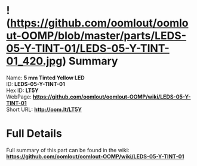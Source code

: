
!(https://github.com/oomlout/oomlout-OOMP/blob/master/parts/LEDS-05-Y-TINT-01/LEDS-05-Y-TINT-01_420.jpg)
Summary
=================
  
Name: __5 mm Tinted Yellow LED__    
ID: __LEDS-05-Y-TINT-01__   
Hex ID: __LT5Y__   
WebPage: __https://github.com/oomlout/oomlout-OOMP/wiki/LEDS-05-Y-TINT-01__   
Short URL: __http://oom.lt/LT5Y__   

Full Details
==========================
Full summary of this part can be found in the wiki:   
__https://github.com/oomlout/oomlout-OOMP/wiki/LEDS-05-Y-TINT-01__    

